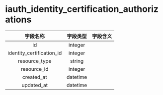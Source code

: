 # iauth_identity_certification_authorizations

| 字段名称 | 字段类型 | 字段含义 |
| :-----: | :-----: | :-----: 
| id | integer |  |
| identity_certification_id | integer |  |
| resource_type | string |  |
| resource_id | integer |  |
| created_at | datetime |  |
| updated_at | datetime |  |

